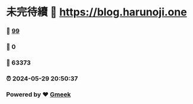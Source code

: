 # 未完待續 :link: https://blog.harunoji.one 
### :page_facing_up: [99](https://blog.harunoji.one/tag.html) 
### :speech_balloon: 0 
### :hibiscus: 63373 
### :alarm_clock: 2024-05-29 20:50:37 
### Powered by :heart: [Gmeek](https://github.com/Meekdai/Gmeek)
